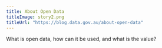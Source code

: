 ```yaml
---
title: About Open Data
titleImage: story2.png
titleUrl: "https://blog.data.gov.au/about-open-data"
---
```


<p>What is open data, how can it be used, and what is the value?</p>

